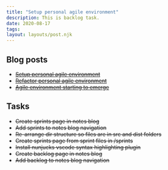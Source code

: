```yaml
---
title: "Setup personal agile environment"
description: This is backlog task.
date: 2020-08-17
tags:
layout: layouts/post.njk
---
```


## Blog posts

- ~~[Setup personal agile environment](/posts/setup-personal-agile-environment)~~
- ~~[Refactor personal agile environment](/posts/refactor-basic-personal-agile-environment)~~
- ~~[Agile environment starting to emerge](/posts/agile-environment-starting-to-emerge)~~

## Tasks

- ~~Create sprints page in notes blog~~
- ~~Add sprints to notes blog navigation~~
- ~~Re-arrange dir structure so files are in src and dist folders~~
- ~~Create sprints page from sprint files in /sprints~~
- ~~Install nunjucks vscode syntax highlighting plugin~~
- ~~Create backlog page in notes blog~~
- ~~Add backlog to notes blog navigation~~


